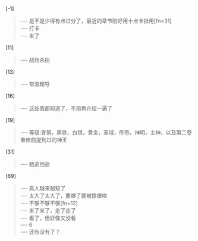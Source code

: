 
[-1] 
>--- 是不是少得有点过分了，最近的章节刚好用十点卡抵用[fn=31]<br>
>--- 打卡<br>
>--- 来了<br>

[11] 
>--- 战场杀招<br>

[13] 
>--- 常温超导<br>

[16] 
>--- 这些我都知道了，不用再介绍一遍了<br>

[19] 
>--- 等级:青铜，黑铁，白银，黄金，圣域，传奇，神明，主神，以及第二卷重修前提到过的神王<br>

[31] 
>--- 她逃他追<br>

[69] 
>--- 真人越来越短了<br>
>--- 太大了太大了，要爆了要被撑爆啦<br>
>--- 不够不够不够[fn=12]<br>
>--- 来了来了，走了走了<br>
>--- 看了，但好像又没看<br>
>--- 6<br>
>--- 还有没有了？<br>

